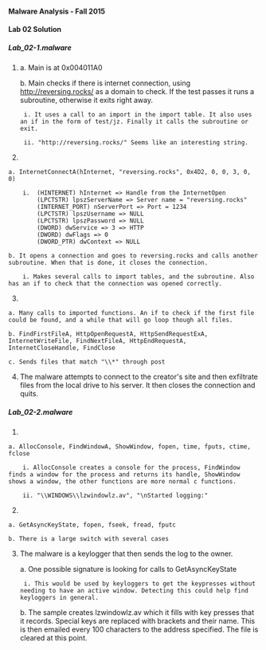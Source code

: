 #### Malware Analysis - Fall 2015
#### Lab 02 Solution

##### Lab_02-1.malware


1. 
    a. Main is at 0x004011A0
    
    b. Main checks if there is internet connection, using http://reversing.rocks/ as a domain to check. If the test passes it runs a subroutine, otherwise it exits right away.
    
        i. It uses a call to an import in the import table. It also uses an if in the form of test/jz. Finally it calls the subroutine or exit.
        
        ii. "http://reversing.rocks/" Seems like an interesting string.
        
2. 

    a. InternetConnectA(hInternet, "reversing.rocks", 0x4D2, 0, 0, 3, 0, 0)

        i.  (HINTERNET) hInternet => Handle from the InternetOpen
            (LPCTSTR) lpszServerName => Server name = "reversing.rocks"
            (INTERNET_PORT) nServerPort => Port = 1234
            (LPCTSTR) lpszUsername => NULL
            (LPCTSTR) lpszPassword => NULL
            (DWORD) dwService => 3 => HTTP
            (DWORD) dwFlags => 0
            (DWORD_PTR) dwContext => NULL

    b. It opens a connection and goes to reversing.rocks and calls another subroutine. When that is done, it closes the connection.

        i. Makes several calls to import tables, and the subroutine. Also has an if to check that the connection was opened correctly.

3. 

    a. Many calls to imported functions. An if to check if the first file could be found, and a while that will go loop though all files.

    b. FindFirstFileA, HttpOpenRequestA, HttpSendRequestExA, InternetWriteFile, FindNextFileA, HttpEndRequestA, InternetCloseHandle, FindClose

    c. Sends files that match "\\*" through post

4. The malware attempts to connect to the creator's site and then exfiltrate files from the local drive to his server. It then closes the connection and quits.

##### Lab_02-2.malware

1. 

    a. AllocConsole, FindWindowA, ShowWindow, fopen, time, fputs, ctime, fclose

        i. AllocConsole creates a console for the process, FindWindow finds a window for the process and returns its handle, ShowWindow shows a window, the other functions are more normal c functions.

        ii. "\\WINDOWS\\lzwindowlz.av", "\nStarted logging:"
2. 

    a. GetAsyncKeyState, fopen, fseek, fread, fputc

    b. There is a large switch with several cases

3. The malware is a keylogger that then sends the log to the owner.

    a. One possible signature is looking for calls to GetAsyncKeyState

        i. This would be used by keyloggers to get the keypresses without needing to have an active window. Detecting this could help find keyloggers in general.

    b. The sample creates lzwindowlz.av which it fills with key presses that it records. Special keys are replaced with brackets and their name. This is then emailed every 100 characters to the address specified. The file is cleared at this point.
